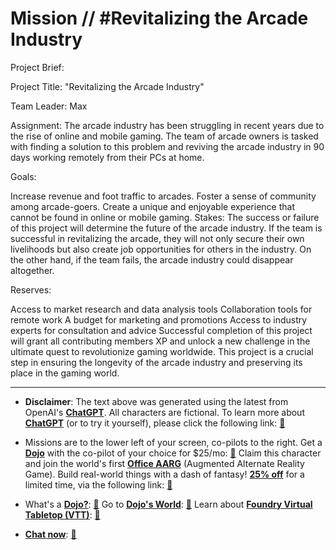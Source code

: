 # Mission // #Revitalizing the Arcade Industry

Project Brief:

Project Title: "Revitalizing the Arcade Industry"

Team Leader: Max

Assignment:
The arcade industry has been struggling in recent years due to the rise of online and mobile gaming. The team of arcade owners is tasked with finding a solution to this problem and reviving the arcade industry in 90 days working remotely from their PCs at home.

Goals:

Increase revenue and foot traffic to arcades.
Foster a sense of community among arcade-goers.
Create a unique and enjoyable experience that cannot be found in online or mobile gaming.
Stakes:
The success or failure of this project will determine the future of the arcade industry. If the team is successful in revitalizing the arcade, they will not only secure their own livelihoods but also create job opportunities for others in the industry. On the other hand, if the team fails, the arcade industry could disappear altogether.

Reserves:

Access to market research and data analysis tools
Collaboration tools for remote work
A budget for marketing and promotions
Access to industry experts for consultation and advice
Successful completion of this project will grant all contributing members XP and unlock a new challenge in the ultimate quest to revolutionize gaming worldwide. This project is a crucial step in ensuring the longevity of the arcade industry and preserving its place in the gaming world.

---

* **Disclaimer**: The text above was generated using the latest from OpenAI's [**ChatGPT**](https://openai.com/blog/chatgpt/).  All characters are fictional.  To learn more about [**ChatGPT**](https://openai.com/blog/chatgpt/) (or to try it yourself), please click the following link: [:closed_book:](https://openai.com/blog/chatgpt/)

* Missions are to the lower left of your screen, co-pilots to the right. Get a [**Dojo**](https://workmates.live/marketplace) with the co-pilot of your choice for $25/mo: [:green_book:](https://workmates.live/marketplace)  Claim this character and join the world's first [**Office AARG**](https://dojos.world) (Augmented Alternate Reality Game). Build real-world things with a dash of fantasy! [**25% off**](https://blog.workmates.live/deal-on-a-dojo) for a limited time, via the following link: [:green_book:](https://blog.workmates.live/deal-on-a-dojo) 

* What's a [**Dojo?**](https://workdojos.com): [:blue_book:](https://workdojos.com)  Go to [**Dojo's World**](https://dojos.world): [:blue_book:](https://dojos.world)  Learn about [**Foundry Virtual Tabletop (VTT)**](https://foundryvtt.com): [:closed_book:](https://foundryvtt.com/)

* [**Chat now**](https://chat.workmates.live/channel/support): [:ledger:](https://chat.workmates.live/channel/support)